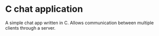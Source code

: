 # C chat application

A simple chat app written in C. Allows communication between multiple clients through a server.
